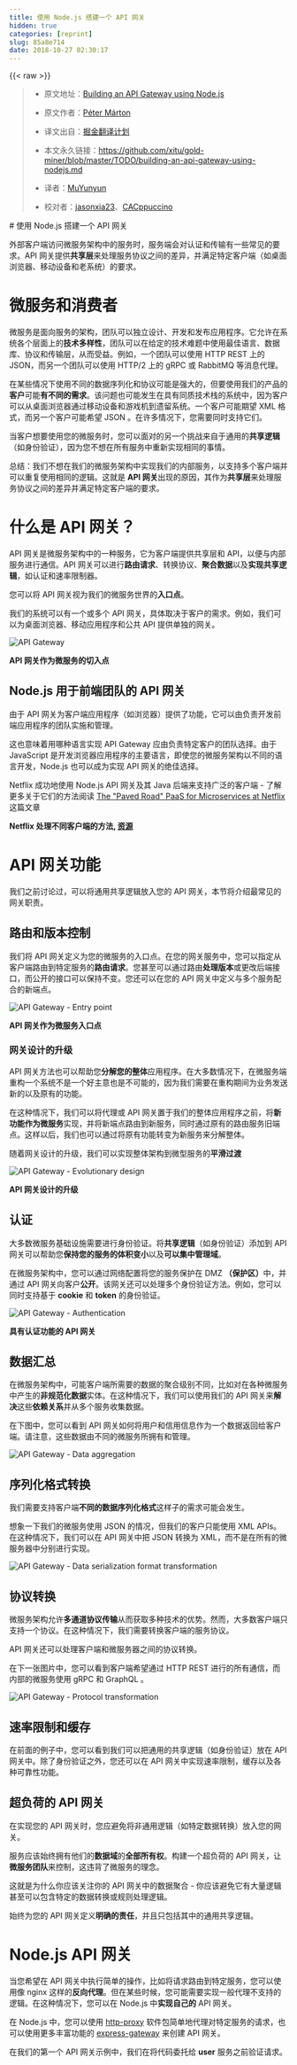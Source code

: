 ```yaml
---
title: 使用 Node.js 搭建一个 API 网关
hidden: true
categories: [reprint]
slug: 85a8e714
date: 2018-10-27 02:30:17
---
```


{{< raw >}}
<blockquote><ul><li><p>&#x539F;&#x6587;&#x5730;&#x5740;&#xFF1A;<a href="https://blog.risingstack.com/building-an-api-gateway-using-nodejs/" rel="nofollow noreferrer" target="_blank">Building an API Gateway using Node.js</a></p></li><li><p>&#x539F;&#x6587;&#x4F5C;&#x8005;&#xFF1A;<a href="https://twitter.com/slashdotpeter" rel="nofollow noreferrer" target="_blank">P&#xE9;ter M&#xE1;rton</a></p></li><li><p>&#x8BD1;&#x6587;&#x51FA;&#x81EA;&#xFF1A;<a href="https://github.com/xitu/gold-miner" rel="nofollow noreferrer" target="_blank">&#x6398;&#x91D1;&#x7FFB;&#x8BD1;&#x8BA1;&#x5212;</a></p></li><li><p>&#x672C;&#x6587;&#x6C38;&#x4E45;&#x94FE;&#x63A5;&#xFF1A;<a href="https://github.com/xitu/gold-miner/blob/master/TODO/building-an-api-gateway-using-nodejs.md" rel="nofollow noreferrer" target="_blank">https://github.com/xitu/gold-miner/blob/master/TODO/building-an-api-gateway-using-nodejs.md</a></p></li><li><p>&#x8BD1;&#x8005;&#xFF1A;<a href="https://github.com/MuYunyun" rel="nofollow noreferrer" target="_blank">MuYunyun</a></p></li><li><p>&#x6821;&#x5BF9;&#x8005;&#xFF1A;<a href="https://github.com/jasonxia23" rel="nofollow noreferrer" target="_blank">jasonxia23</a>&#x3001;<a href="https://github.com/CACppuccino" rel="nofollow noreferrer" target="_blank">CACppuccino</a></p></li></ul></blockquote><p># &#x4F7F;&#x7528; Node.js &#x642D;&#x5EFA;&#x4E00;&#x4E2A; API &#x7F51;&#x5173;</p><p>&#x5916;&#x90E8;&#x5BA2;&#x6237;&#x7AEF;&#x8BBF;&#x95EE;&#x5FAE;&#x670D;&#x52A1;&#x67B6;&#x6784;&#x4E2D;&#x7684;&#x670D;&#x52A1;&#x65F6;&#xFF0C;&#x670D;&#x52A1;&#x7AEF;&#x4F1A;&#x5BF9;&#x8BA4;&#x8BC1;&#x548C;&#x4F20;&#x8F93;&#x6709;&#x4E00;&#x4E9B;&#x5E38;&#x89C1;&#x7684;&#x8981;&#x6C42;&#x3002;API &#x7F51;&#x5173;&#x63D0;&#x4F9B;<strong>&#x5171;&#x4EAB;&#x5C42;</strong>&#x6765;&#x5904;&#x7406;&#x670D;&#x52A1;&#x534F;&#x8BAE;&#x4E4B;&#x95F4;&#x7684;&#x5DEE;&#x5F02;&#xFF0C;&#x5E76;&#x6EE1;&#x8DB3;&#x7279;&#x5B9A;&#x5BA2;&#x6237;&#x7AEF;&#xFF08;&#x5982;&#x684C;&#x9762;&#x6D4F;&#x89C8;&#x5668;&#x3001;&#x79FB;&#x52A8;&#x8BBE;&#x5907;&#x548C;&#x8001;&#x7CFB;&#x7EDF;&#xFF09;&#x7684;&#x8981;&#x6C42;&#x3002;</p><h1 id="articleHeader0">&#x5FAE;&#x670D;&#x52A1;&#x548C;&#x6D88;&#x8D39;&#x8005;</h1><p>&#x5FAE;&#x670D;&#x52A1;&#x662F;&#x9762;&#x5411;&#x670D;&#x52A1;&#x7684;&#x67B6;&#x6784;&#xFF0C;&#x56E2;&#x961F;&#x53EF;&#x4EE5;&#x72EC;&#x7ACB;&#x8BBE;&#x8BA1;&#x3001;&#x5F00;&#x53D1;&#x548C;&#x53D1;&#x5E03;&#x5E94;&#x7528;&#x7A0B;&#x5E8F;&#x3002;&#x5B83;&#x5141;&#x8BB8;&#x5728;&#x7CFB;&#x7EDF;&#x5404;&#x4E2A;&#x5C42;&#x9762;&#x4E0A;&#x7684;<strong>&#x6280;&#x672F;&#x591A;&#x6837;&#x6027;</strong>&#xFF0C;&#x56E2;&#x961F;&#x53EF;&#x4EE5;&#x5728;&#x7ED9;&#x5B9A;&#x7684;&#x6280;&#x672F;&#x96BE;&#x9898;&#x4E2D;&#x4F7F;&#x7528;&#x6700;&#x4F73;&#x8BED;&#x8A00;&#x3001;&#x6570;&#x636E;&#x5E93;&#x3001;&#x534F;&#x8BAE;&#x548C;&#x4F20;&#x8F93;&#x5C42;&#xFF0C;&#x4ECE;&#x800C;&#x53D7;&#x76CA;&#x3002;&#x4F8B;&#x5982;&#xFF0C;&#x4E00;&#x4E2A;&#x56E2;&#x961F;&#x53EF;&#x4EE5;&#x4F7F;&#x7528; HTTP REST &#x4E0A;&#x7684; JSON&#xFF0C;&#x800C;&#x53E6;&#x4E00;&#x4E2A;&#x56E2;&#x961F;&#x53EF;&#x4EE5;&#x4F7F;&#x7528; HTTP/2 &#x4E0A;&#x7684; gRPC &#x6216; RabbitMQ &#x7B49;&#x6D88;&#x606F;&#x4EE3;&#x7406;&#x3002;</p><p>&#x5728;&#x67D0;&#x4E9B;&#x60C5;&#x51B5;&#x4E0B;&#x4F7F;&#x7528;&#x4E0D;&#x540C;&#x7684;&#x6570;&#x636E;&#x5E8F;&#x5217;&#x5316;&#x548C;&#x534F;&#x8BAE;&#x53EF;&#x80FD;&#x662F;&#x5F3A;&#x5927;&#x7684;&#xFF0C;&#x4F46;&#x8981;&#x4F7F;&#x7528;&#x6211;&#x4EEC;&#x7684;&#x4EA7;&#x54C1;&#x7684;<strong>&#x5BA2;&#x6237;</strong>&#x53EF;&#x80FD;<strong>&#x6709;&#x4E0D;&#x540C;&#x7684;&#x9700;&#x6C42;</strong>&#x3002;&#x8BE5;&#x95EE;&#x9898;&#x4E5F;&#x53EF;&#x80FD;&#x53D1;&#x751F;&#x5728;&#x5177;&#x6709;&#x540C;&#x8D28;&#x6280;&#x672F;&#x6808;&#x7684;&#x7CFB;&#x7EDF;&#x4E2D;&#xFF0C;&#x56E0;&#x4E3A;&#x5BA2;&#x6237;&#x53EF;&#x4EE5;&#x4ECE;&#x684C;&#x9762;&#x6D4F;&#x89C8;&#x5668;&#x901A;&#x8FC7;&#x79FB;&#x52A8;&#x8BBE;&#x5907;&#x548C;&#x6E38;&#x620F;&#x673A;&#x5230;&#x9057;&#x7559;&#x7CFB;&#x7EDF;&#x3002;&#x4E00;&#x4E2A;&#x5BA2;&#x6237;&#x53EF;&#x80FD;&#x671F;&#x671B; XML &#x683C;&#x5F0F;&#xFF0C;&#x800C;&#x53E6;&#x4E00;&#x4E2A;&#x5BA2;&#x6237;&#x53EF;&#x80FD;&#x5E0C;&#x671B; JSON &#x3002;&#x5728;&#x8BB8;&#x591A;&#x60C5;&#x51B5;&#x4E0B;&#xFF0C;&#x60A8;&#x9700;&#x8981;&#x540C;&#x65F6;&#x652F;&#x6301;&#x5B83;&#x4EEC;&#x3002;</p><p>&#x5F53;&#x5BA2;&#x6237;&#x60F3;&#x8981;&#x4F7F;&#x7528;&#x60A8;&#x7684;&#x5FAE;&#x670D;&#x52A1;&#x65F6;&#xFF0C;&#x60A8;&#x53EF;&#x4EE5;&#x9762;&#x5BF9;&#x7684;&#x53E6;&#x4E00;&#x4E2A;&#x6311;&#x6218;&#x6765;&#x81EA;&#x4E8E;&#x901A;&#x7528;&#x7684;<strong>&#x5171;&#x4EAB;&#x903B;&#x8F91;</strong>&#xFF08;&#x5982;&#x8EAB;&#x4EFD;&#x9A8C;&#x8BC1;&#xFF09;&#xFF0C;&#x56E0;&#x4E3A;&#x60A8;&#x4E0D;&#x60F3;&#x5728;&#x6240;&#x6709;&#x670D;&#x52A1;&#x4E2D;&#x91CD;&#x65B0;&#x5B9E;&#x73B0;&#x76F8;&#x540C;&#x7684;&#x4E8B;&#x60C5;&#x3002;</p><p>&#x603B;&#x7ED3;&#xFF1A;&#x6211;&#x4EEC;&#x4E0D;&#x60F3;&#x5728;&#x6211;&#x4EEC;&#x7684;&#x5FAE;&#x670D;&#x52A1;&#x67B6;&#x6784;&#x4E2D;&#x5B9E;&#x73B0;&#x6211;&#x4EEC;&#x7684;&#x5185;&#x90E8;&#x670D;&#x52A1;&#xFF0C;&#x4EE5;&#x652F;&#x6301;&#x591A;&#x4E2A;&#x5BA2;&#x6237;&#x7AEF;&#x5E76;&#x53EF;&#x4EE5;&#x91CD;&#x590D;&#x4F7F;&#x7528;&#x76F8;&#x540C;&#x7684;&#x903B;&#x8F91;&#x3002;&#x8FD9;&#x5C31;&#x662F; <strong>API &#x7F51;&#x5173;</strong>&#x51FA;&#x73B0;&#x7684;&#x539F;&#x56E0;&#xFF0C;&#x5176;&#x4F5C;&#x4E3A;<strong>&#x5171;&#x4EAB;&#x5C42;</strong>&#x6765;&#x5904;&#x7406;&#x670D;&#x52A1;&#x534F;&#x8BAE;&#x4E4B;&#x95F4;&#x7684;&#x5DEE;&#x5F02;&#x5E76;&#x6EE1;&#x8DB3;&#x7279;&#x5B9A;&#x5BA2;&#x6237;&#x7AEF;&#x7684;&#x8981;&#x6C42;&#x3002;</p><h1 id="articleHeader1">&#x4EC0;&#x4E48;&#x662F; API &#x7F51;&#x5173;&#xFF1F;</h1><p>API &#x7F51;&#x5173;&#x662F;&#x5FAE;&#x670D;&#x52A1;&#x67B6;&#x6784;&#x4E2D;&#x7684;&#x4E00;&#x79CD;&#x670D;&#x52A1;&#xFF0C;&#x5B83;&#x4E3A;&#x5BA2;&#x6237;&#x7AEF;&#x63D0;&#x4F9B;&#x5171;&#x4EAB;&#x5C42;&#x548C; API&#xFF0C;&#x4EE5;&#x4FBF;&#x4E0E;&#x5185;&#x90E8;&#x670D;&#x52A1;&#x8FDB;&#x884C;&#x901A;&#x4FE1;&#x3002;API &#x7F51;&#x5173;&#x53EF;&#x4EE5;&#x8FDB;&#x884C;<strong>&#x8DEF;&#x7531;&#x8BF7;&#x6C42;</strong>&#x3001;&#x8F6C;&#x6362;&#x534F;&#x8BAE;&#x3001;<strong>&#x805A;&#x5408;&#x6570;&#x636E;</strong>&#x4EE5;&#x53CA;<strong>&#x5B9E;&#x73B0;&#x5171;&#x4EAB;&#x903B;&#x8F91;</strong>&#xFF0C;&#x5982;&#x8BA4;&#x8BC1;&#x548C;&#x901F;&#x7387;&#x9650;&#x5236;&#x5668;&#x3002;</p><p>&#x60A8;&#x53EF;&#x4EE5;&#x5C06; API &#x7F51;&#x5173;&#x89C6;&#x4E3A;&#x6211;&#x4EEC;&#x7684;&#x5FAE;&#x670D;&#x52A1;&#x4E16;&#x754C;&#x7684;<strong>&#x5165;&#x53E3;&#x70B9;</strong>&#x3002;</p><p>&#x6211;&#x4EEC;&#x7684;&#x7CFB;&#x7EDF;&#x53EF;&#x4EE5;&#x6709;&#x4E00;&#x4E2A;&#x6216;&#x591A;&#x4E2A; API &#x7F51;&#x5173;&#xFF0C;&#x5177;&#x4F53;&#x53D6;&#x51B3;&#x4E8E;&#x5BA2;&#x6237;&#x7684;&#x9700;&#x6C42;&#x3002;&#x4F8B;&#x5982;&#xFF0C;&#x6211;&#x4EEC;&#x53EF;&#x4EE5;&#x4E3A;&#x684C;&#x9762;&#x6D4F;&#x89C8;&#x5668;&#x3001;&#x79FB;&#x52A8;&#x5E94;&#x7528;&#x7A0B;&#x5E8F;&#x548C;&#x516C;&#x5171; API &#x63D0;&#x4F9B;&#x5355;&#x72EC;&#x7684;&#x7F51;&#x5173;&#x3002;</p><p><span class="img-wrap"><img data-src="/img/remote/1460000010669385" src="https://static.alili.tech/img/remote/1460000010669385" alt="API Gateway" title="API Gateway" style="cursor:pointer;display:inline"></span></p><p><strong>API &#x7F51;&#x5173;&#x4F5C;&#x4E3A;&#x5FAE;&#x670D;&#x52A1;&#x7684;&#x5207;&#x5165;&#x70B9;</strong></p><h2 id="articleHeader2">Node.js &#x7528;&#x4E8E;&#x524D;&#x7AEF;&#x56E2;&#x961F;&#x7684; API &#x7F51;&#x5173;</h2><p>&#x7531;&#x4E8E; API &#x7F51;&#x5173;&#x4E3A;&#x5BA2;&#x6237;&#x7AEF;&#x5E94;&#x7528;&#x7A0B;&#x5E8F;&#xFF08;&#x5982;&#x6D4F;&#x89C8;&#x5668;&#xFF09;&#x63D0;&#x4F9B;&#x4E86;&#x529F;&#x80FD;&#xFF0C;&#x5B83;&#x53EF;&#x4EE5;&#x7531;&#x8D1F;&#x8D23;&#x5F00;&#x53D1;&#x524D;&#x7AEF;&#x5E94;&#x7528;&#x7A0B;&#x5E8F;&#x7684;&#x56E2;&#x961F;&#x5B9E;&#x65BD;&#x548C;&#x7BA1;&#x7406;&#x3002;</p><p>&#x8FD9;&#x4E5F;&#x610F;&#x5473;&#x7740;&#x7528;&#x54EA;&#x79CD;&#x8BED;&#x8A00;&#x5B9E;&#x73B0; API Gateway &#x5E94;&#x7531;&#x8D1F;&#x8D23;&#x7279;&#x5B9A;&#x5BA2;&#x6237;&#x7684;&#x56E2;&#x961F;&#x9009;&#x62E9;&#x3002;&#x7531;&#x4E8E; JavaScript &#x662F;&#x5F00;&#x53D1;&#x6D4F;&#x89C8;&#x5668;&#x5E94;&#x7528;&#x7A0B;&#x5E8F;&#x7684;&#x4E3B;&#x8981;&#x8BED;&#x8A00;&#xFF0C;&#x5373;&#x4F7F;&#x60A8;&#x7684;&#x5FAE;&#x670D;&#x52A1;&#x67B6;&#x6784;&#x4EE5;&#x4E0D;&#x540C;&#x7684;&#x8BED;&#x8A00;&#x5F00;&#x53D1;&#xFF0C;Node.js &#x4E5F;&#x53EF;&#x4EE5;&#x6210;&#x4E3A;&#x5B9E;&#x73B0; API &#x7F51;&#x5173;&#x7684;&#x7EDD;&#x4F73;&#x9009;&#x62E9;&#x3002;</p><p>Netflix &#x6210;&#x529F;&#x5730;&#x4F7F;&#x7528; Node.js API &#x7F51;&#x5173;&#x53CA;&#x5176; Java &#x540E;&#x7AEF;&#x6765;&#x652F;&#x6301;&#x5E7F;&#x6CDB;&#x7684;&#x5BA2;&#x6237;&#x7AEF; - &#x4E86;&#x89E3;&#x66F4;&#x591A;&#x5173;&#x4E8E;&#x5B83;&#x4EEC;&#x7684;&#x65B9;&#x6CD5;&#x9605;&#x8BFB; <a href="https://www.infoq.com/news/2017/06/paved-paas-netflix" rel="nofollow noreferrer" target="_blank">The &quot;Paved Road&quot; PaaS for Microservices at Netflix</a> &#x8FD9;&#x7BC7;&#x6587;&#x7AE0;<br><span class="img-wrap"><img data-src="/img/remote/1460000010669386" src="https://static.alili.tech/img/remote/1460000010669386" alt="" title="" style="cursor:pointer;display:inline"></span></p><p><strong>Netflix &#x5904;&#x7406;&#x4E0D;&#x540C;&#x5BA2;&#x6237;&#x7AEF;&#x7684;&#x65B9;&#x6CD5;, <a href="https://www.slideshare.net/yunongx/paved-paas-to-microservices" rel="nofollow noreferrer" target="_blank">&#x8D44;&#x6E90;</a></strong></p><h1 id="articleHeader3">API &#x7F51;&#x5173;&#x529F;&#x80FD;</h1><p>&#x6211;&#x4EEC;&#x4E4B;&#x524D;&#x8BA8;&#x8BBA;&#x8FC7;&#xFF0C;&#x53EF;&#x4EE5;&#x5C06;&#x901A;&#x7528;&#x5171;&#x4EAB;&#x903B;&#x8F91;&#x653E;&#x5165;&#x60A8;&#x7684; API &#x7F51;&#x5173;&#xFF0C;&#x672C;&#x8282;&#x5C06;&#x4ECB;&#x7ECD;&#x6700;&#x5E38;&#x89C1;&#x7684;&#x7F51;&#x5173;&#x804C;&#x8D23;&#x3002;</p><h2 id="articleHeader4">&#x8DEF;&#x7531;&#x548C;&#x7248;&#x672C;&#x63A7;&#x5236;</h2><p>&#x6211;&#x4EEC;&#x5C06; API &#x7F51;&#x5173;&#x5B9A;&#x4E49;&#x4E3A;&#x60A8;&#x7684;&#x5FAE;&#x670D;&#x52A1;&#x7684;&#x5165;&#x53E3;&#x70B9;&#x3002;&#x5728;&#x60A8;&#x7684;&#x7F51;&#x5173;&#x670D;&#x52A1;&#x4E2D;&#xFF0C;&#x60A8;&#x53EF;&#x4EE5;&#x6307;&#x5B9A;&#x4ECE;&#x5BA2;&#x6237;&#x7AEF;&#x8DEF;&#x7531;&#x5230;&#x7279;&#x5B9A;&#x670D;&#x52A1;&#x7684;<strong>&#x8DEF;&#x7531;&#x8BF7;&#x6C42;</strong>&#x3002;&#x60A8;&#x751A;&#x81F3;&#x53EF;&#x4EE5;&#x901A;&#x8FC7;&#x8DEF;&#x7531;<strong>&#x5904;&#x7406;&#x7248;&#x672C;</strong>&#x6216;&#x66F4;&#x6539;&#x540E;&#x7AEF;&#x63A5;&#x53E3;&#xFF0C;&#x800C;&#x516C;&#x5F00;&#x7684;&#x63A5;&#x53E3;&#x53EF;&#x4EE5;&#x4FDD;&#x6301;&#x4E0D;&#x53D8;&#x3002;&#x60A8;&#x8FD8;&#x53EF;&#x4EE5;&#x5728;&#x60A8;&#x7684; API &#x7F51;&#x5173;&#x4E2D;&#x5B9A;&#x4E49;&#x4E0E;&#x591A;&#x4E2A;&#x670D;&#x52A1;&#x914D;&#x5408;&#x7684;&#x65B0;&#x7AEF;&#x70B9;&#x3002;</p><p><span class="img-wrap"><img data-src="/img/remote/1460000010669387" src="https://static.alili.tech/img/remote/1460000010669387" alt="API Gateway - Entry point" title="API Gateway - Entry point" style="cursor:pointer"></span></p><p><strong>API &#x7F51;&#x5173;&#x4F5C;&#x4E3A;&#x5FAE;&#x670D;&#x52A1;&#x5165;&#x53E3;&#x70B9;</strong></p><h3 id="articleHeader5">&#x7F51;&#x5173;&#x8BBE;&#x8BA1;&#x7684;&#x5347;&#x7EA7;</h3><p>API &#x7F51;&#x5173;&#x65B9;&#x6CD5;&#x4E5F;&#x53EF;&#x4EE5;&#x5E2E;&#x52A9;&#x60A8;<strong>&#x5206;&#x89E3;&#x60A8;&#x7684;&#x6574;&#x4F53;</strong>&#x5E94;&#x7528;&#x7A0B;&#x5E8F;&#x3002;&#x5728;&#x5927;&#x591A;&#x6570;&#x60C5;&#x51B5;&#x4E0B;&#xFF0C;&#x5728;&#x5FAE;&#x670D;&#x52A1;&#x7AEF;&#x91CD;&#x6784;&#x4E00;&#x4E2A;&#x7CFB;&#x7EDF;&#x4E0D;&#x662F;&#x4E00;&#x4E2A;&#x597D;&#x4E3B;&#x610F;&#x4E5F;&#x662F;&#x4E0D;&#x53EF;&#x80FD;&#x7684;&#xFF0C;&#x56E0;&#x4E3A;&#x6211;&#x4EEC;&#x9700;&#x8981;&#x5728;&#x91CD;&#x6784;&#x671F;&#x95F4;&#x4E3A;&#x4E1A;&#x52A1;&#x53D1;&#x9001;&#x65B0;&#x7684;&#x4EE5;&#x53CA;&#x539F;&#x6709;&#x7684;&#x529F;&#x80FD;&#x3002;</p><p>&#x5728;&#x8FD9;&#x79CD;&#x60C5;&#x51B5;&#x4E0B;&#xFF0C;&#x6211;&#x4EEC;&#x53EF;&#x4EE5;&#x5C06;&#x4EE3;&#x7406;&#x6216; API &#x7F51;&#x5173;&#x7F6E;&#x4E8E;&#x6211;&#x4EEC;&#x7684;&#x6574;&#x4F53;&#x5E94;&#x7528;&#x7A0B;&#x5E8F;&#x4E4B;&#x524D;&#xFF0C;&#x5C06;<strong>&#x65B0;&#x529F;&#x80FD;&#x4F5C;&#x4E3A;&#x5FAE;&#x670D;&#x52A1;</strong>&#x5B9E;&#x73B0;&#xFF0C;&#x5E76;&#x5C06;&#x65B0;&#x7AEF;&#x70B9;&#x8DEF;&#x7531;&#x5230;&#x65B0;&#x670D;&#x52A1;&#xFF0C;&#x540C;&#x65F6;&#x901A;&#x8FC7;&#x539F;&#x6709;&#x7684;&#x8DEF;&#x7531;&#x670D;&#x52A1;&#x65E7;&#x7AEF;&#x70B9;&#x3002;&#x8FD9;&#x6837;&#x4EE5;&#x540E;&#xFF0C;&#x6211;&#x4EEC;&#x4E5F;&#x53EF;&#x4EE5;&#x901A;&#x8FC7;&#x5C06;&#x539F;&#x6709;&#x529F;&#x80FD;&#x8F6C;&#x53D8;&#x4E3A;&#x65B0;&#x670D;&#x52A1;&#x6765;&#x5206;&#x89E3;&#x6574;&#x4F53;&#x3002;</p><p>&#x968F;&#x7740;&#x7F51;&#x5173;&#x8BBE;&#x8BA1;&#x7684;&#x5347;&#x7EA7;&#xFF0C;&#x6211;&#x4EEC;&#x53EF;&#x4EE5;&#x5B9E;&#x73B0;&#x6574;&#x4F53;&#x67B6;&#x6784;&#x5230;&#x5FAE;&#x578B;&#x670D;&#x52A1;&#x7684;<strong>&#x5E73;&#x6ED1;&#x8FC7;&#x6E21;</strong></p><p><span class="img-wrap"><img data-src="/img/remote/1460000010669388" src="https://static.alili.tech/img/remote/1460000010669388" alt="API Gateway - Evolutionary design" title="API Gateway - Evolutionary design" style="cursor:pointer;display:inline"></span></p><p><strong>API &#x7F51;&#x5173;&#x8BBE;&#x8BA1;&#x7684;&#x5347;&#x7EA7;</strong></p><h2 id="articleHeader6">&#x8BA4;&#x8BC1;</h2><p>&#x5927;&#x591A;&#x6570;&#x5FAE;&#x670D;&#x52A1;&#x57FA;&#x7840;&#x8BBE;&#x65BD;&#x9700;&#x8981;&#x8FDB;&#x884C;&#x8EAB;&#x4EFD;&#x9A8C;&#x8BC1;&#x3002;&#x5C06;<strong>&#x5171;&#x4EAB;&#x903B;&#x8F91;</strong>&#xFF08;&#x5982;&#x8EAB;&#x4EFD;&#x9A8C;&#x8BC1;&#xFF09;&#x6DFB;&#x52A0;&#x5230; API &#x7F51;&#x5173;&#x53EF;&#x4EE5;&#x5E2E;&#x52A9;&#x60A8;<strong>&#x4FDD;&#x6301;&#x60A8;&#x7684;&#x670D;&#x52A1;&#x7684;&#x4F53;&#x79EF;&#x53D8;&#x5C0F;</strong>&#x4EE5;&#x53CA;<strong>&#x53EF;&#x4EE5;&#x96C6;&#x4E2D;&#x7BA1;&#x7406;&#x57DF;</strong>&#x3002;</p><p>&#x5728;&#x5FAE;&#x670D;&#x52A1;&#x67B6;&#x6784;&#x4E2D;&#xFF0C;&#x60A8;&#x53EF;&#x4EE5;&#x901A;&#x8FC7;&#x7F51;&#x7EDC;&#x914D;&#x7F6E;&#x5C06;&#x60A8;&#x7684;&#x670D;&#x52A1;&#x4FDD;&#x62A4;&#x5728; DMZ <strong>&#xFF08;&#x4FDD;&#x62A4;&#x533A;&#xFF09;</strong>&#x4E2D;&#xFF0C;&#x5E76;&#x901A;&#x8FC7; API &#x7F51;&#x5173;&#x5411;&#x5BA2;&#x6237;<strong>&#x516C;&#x5F00;</strong>&#x3002;&#x8BE5;&#x7F51;&#x5173;&#x8FD8;&#x53EF;&#x4EE5;&#x5904;&#x7406;&#x591A;&#x4E2A;&#x8EAB;&#x4EFD;&#x9A8C;&#x8BC1;&#x65B9;&#x6CD5;&#x3002;&#x4F8B;&#x5982;&#xFF0C;&#x60A8;&#x53EF;&#x4EE5;&#x540C;&#x65F6;&#x652F;&#x6301;&#x57FA;&#x4E8E; <strong>cookie</strong> &#x548C; <strong>token</strong> &#x7684;&#x8EAB;&#x4EFD;&#x9A8C;&#x8BC1;&#x3002;</p><p><span class="img-wrap"><img data-src="/img/remote/1460000010669389" src="https://static.alili.tech/img/remote/1460000010669389" alt="API Gateway - Authentication" title="API Gateway - Authentication" style="cursor:pointer"></span></p><p><strong>&#x5177;&#x6709;&#x8BA4;&#x8BC1;&#x529F;&#x80FD;&#x7684; API &#x7F51;&#x5173;</strong></p><h2 id="articleHeader7">&#x6570;&#x636E;&#x6C47;&#x603B;</h2><p>&#x5728;&#x5FAE;&#x670D;&#x52A1;&#x67B6;&#x6784;&#x4E2D;&#xFF0C;&#x53EF;&#x80FD;&#x5BA2;&#x6237;&#x7AEF;&#x6240;&#x9700;&#x8981;&#x7684;&#x6570;&#x636E;&#x7684;&#x805A;&#x5408;&#x7EA7;&#x522B;&#x4E0D;&#x540C;&#xFF0C;&#x6BD4;&#x5982;&#x5BF9;&#x5728;&#x5404;&#x79CD;&#x5FAE;&#x670D;&#x52A1;&#x4E2D;&#x4EA7;&#x751F;&#x7684;<strong>&#x975E;&#x89C4;&#x8303;&#x5316;&#x6570;&#x636E;</strong>&#x5B9E;&#x4F53;&#x3002;&#x5728;&#x8FD9;&#x79CD;&#x60C5;&#x51B5;&#x4E0B;&#xFF0C;&#x6211;&#x4EEC;&#x53EF;&#x4EE5;&#x4F7F;&#x7528;&#x6211;&#x4EEC;&#x7684; API &#x7F51;&#x5173;&#x6765;<strong>&#x89E3;&#x51B3;</strong>&#x8FD9;&#x4E9B;<strong>&#x4F9D;&#x8D56;&#x5173;&#x7CFB;</strong>&#x5E76;&#x4ECE;&#x591A;&#x4E2A;&#x670D;&#x52A1;&#x6536;&#x96C6;&#x6570;&#x636E;&#x3002;</p><p>&#x5728;&#x4E0B;&#x56FE;&#x4E2D;&#xFF0C;&#x60A8;&#x53EF;&#x4EE5;&#x770B;&#x5230; API &#x7F51;&#x5173;&#x5982;&#x4F55;&#x5C06;&#x7528;&#x6237;&#x548C;&#x4FE1;&#x7528;&#x4FE1;&#x606F;&#x4F5C;&#x4E3A;&#x4E00;&#x4E2A;&#x6570;&#x636E;&#x8FD4;&#x56DE;&#x7ED9;&#x5BA2;&#x6237;&#x7AEF;&#x3002;&#x8BF7;&#x6CE8;&#x610F;&#xFF0C;&#x8FD9;&#x4E9B;&#x6570;&#x636E;&#x7531;&#x4E0D;&#x540C;&#x7684;&#x5FAE;&#x670D;&#x52A1;&#x6240;&#x62E5;&#x6709;&#x548C;&#x7BA1;&#x7406;&#x3002;</p><p><span class="img-wrap"><img data-src="/img/remote/1460000010669390" src="https://static.alili.tech/img/remote/1460000010669390" alt="API Gateway - Data aggregation" title="API Gateway - Data aggregation" style="cursor:pointer"></span></p><h2 id="articleHeader8">&#x5E8F;&#x5217;&#x5316;&#x683C;&#x5F0F;&#x8F6C;&#x6362;</h2><p>&#x6211;&#x4EEC;&#x9700;&#x8981;&#x652F;&#x6301;&#x5BA2;&#x6237;&#x7AEF;<strong>&#x4E0D;&#x540C;&#x7684;&#x6570;&#x636E;&#x5E8F;&#x5217;&#x5316;&#x683C;&#x5F0F;</strong>&#x8FD9;&#x6837;&#x5B50;&#x7684;&#x9700;&#x6C42;&#x53EF;&#x80FD;&#x4F1A;&#x53D1;&#x751F;&#x3002;</p><p>&#x60F3;&#x8C61;&#x4E00;&#x4E0B;&#x6211;&#x4EEC;&#x7684;&#x5FAE;&#x670D;&#x52A1;&#x4F7F;&#x7528; JSON &#x7684;&#x60C5;&#x51B5;&#xFF0C;&#x4F46;&#x6211;&#x4EEC;&#x7684;&#x5BA2;&#x6237;&#x53EA;&#x80FD;&#x4F7F;&#x7528; XML APIs&#x3002;&#x5728;&#x8FD9;&#x79CD;&#x60C5;&#x51B5;&#x4E0B;&#xFF0C;&#x6211;&#x4EEC;&#x53EF;&#x4EE5;&#x5728; API &#x7F51;&#x5173;&#x4E2D;&#x628A; JSON &#x8F6C;&#x6362;&#x4E3A; XML&#xFF0C;&#x800C;&#x4E0D;&#x662F;&#x5728;&#x6240;&#x6709;&#x7684;&#x5FAE;&#x670D;&#x52A1;&#x5668;&#x4E2D;&#x5206;&#x522B;&#x8FDB;&#x884C;&#x5B9E;&#x73B0;&#x3002;</p><p><span class="img-wrap"><img data-src="/img/remote/1460000010669391" src="https://static.alili.tech/img/remote/1460000010669391" alt="API Gateway - Data serialization format transformation" title="API Gateway - Data serialization format transformation" style="cursor:pointer;display:inline"></span></p><h2 id="articleHeader9">&#x534F;&#x8BAE;&#x8F6C;&#x6362;</h2><p>&#x5FAE;&#x670D;&#x52A1;&#x67B6;&#x6784;&#x5141;&#x8BB8;<strong>&#x591A;&#x901A;&#x9053;&#x534F;&#x8BAE;&#x4F20;&#x8F93;</strong>&#x4ECE;&#x800C;&#x83B7;&#x53D6;&#x591A;&#x79CD;&#x6280;&#x672F;&#x7684;&#x4F18;&#x52BF;&#x3002;&#x7136;&#x800C;&#xFF0C;&#x5927;&#x591A;&#x6570;&#x5BA2;&#x6237;&#x7AEF;&#x53EA;&#x652F;&#x6301;&#x4E00;&#x4E2A;&#x534F;&#x8BAE;&#x3002;&#x5728;&#x8FD9;&#x79CD;&#x60C5;&#x51B5;&#x4E0B;&#xFF0C;&#x6211;&#x4EEC;&#x9700;&#x8981;&#x8F6C;&#x6362;&#x5BA2;&#x6237;&#x7AEF;&#x7684;&#x670D;&#x52A1;&#x534F;&#x8BAE;&#x3002;</p><p>API &#x7F51;&#x5173;&#x8FD8;&#x53EF;&#x4EE5;&#x5904;&#x7406;&#x5BA2;&#x6237;&#x7AEF;&#x548C;&#x5FAE;&#x670D;&#x52A1;&#x5668;&#x4E4B;&#x95F4;&#x7684;&#x534F;&#x8BAE;&#x8F6C;&#x6362;&#x3002;</p><p>&#x5728;&#x4E0B;&#x4E00;&#x5F20;&#x56FE;&#x7247;&#x4E2D;&#xFF0C;&#x60A8;&#x53EF;&#x4EE5;&#x770B;&#x5230;&#x5BA2;&#x6237;&#x7AEF;&#x5E0C;&#x671B;&#x901A;&#x8FC7; HTTP REST &#x8FDB;&#x884C;&#x7684;&#x6240;&#x6709;&#x901A;&#x4FE1;&#xFF0C;&#x800C;&#x5185;&#x90E8;&#x7684;&#x5FAE;&#x670D;&#x52A1;&#x4F7F;&#x7528; gRPC &#x548C; GraphQL &#x3002;</p><p><span class="img-wrap"><img data-src="/img/remote/1460000010669392" src="https://static.alili.tech/img/remote/1460000010669392" alt="API Gateway - Protocol transformation" title="API Gateway - Protocol transformation" style="cursor:pointer;display:inline"></span></p><h2 id="articleHeader10">&#x901F;&#x7387;&#x9650;&#x5236;&#x548C;&#x7F13;&#x5B58;</h2><p>&#x5728;&#x524D;&#x9762;&#x7684;&#x4F8B;&#x5B50;&#x4E2D;&#xFF0C;&#x60A8;&#x53EF;&#x4EE5;&#x770B;&#x5230;&#x6211;&#x4EEC;&#x53EF;&#x4EE5;&#x628A;&#x901A;&#x7528;&#x7684;&#x5171;&#x4EAB;&#x903B;&#x8F91;&#xFF08;&#x5982;&#x8EAB;&#x4EFD;&#x9A8C;&#x8BC1;&#xFF09;&#x653E;&#x5728; API &#x7F51;&#x5173;&#x4E2D;&#x3002;&#x9664;&#x4E86;&#x8EAB;&#x4EFD;&#x9A8C;&#x8BC1;&#x4E4B;&#x5916;&#xFF0C;&#x60A8;&#x8FD8;&#x53EF;&#x4EE5;&#x5728; API &#x7F51;&#x5173;&#x4E2D;&#x5B9E;&#x73B0;&#x901F;&#x7387;&#x9650;&#x5236;&#xFF0C;&#x7F13;&#x5B58;&#x4EE5;&#x53CA;&#x5404;&#x79CD;&#x53EF;&#x9760;&#x6027;&#x529F;&#x80FD;&#x3002;</p><h2 id="articleHeader11">&#x8D85;&#x8D1F;&#x8377;&#x7684; API &#x7F51;&#x5173;</h2><p>&#x5728;&#x5B9E;&#x73B0;&#x60A8;&#x7684; API &#x7F51;&#x5173;&#x65F6;&#xFF0C;&#x60A8;&#x5E94;&#x907F;&#x514D;&#x5C06;&#x975E;&#x901A;&#x7528;&#x903B;&#x8F91;&#xFF08;&#x5982;&#x7279;&#x5B9A;&#x6570;&#x636E;&#x8F6C;&#x6362;&#xFF09;&#x653E;&#x5165;&#x60A8;&#x7684;&#x7F51;&#x5173;&#x3002;</p><p>&#x670D;&#x52A1;&#x5E94;&#x8BE5;&#x59CB;&#x7EC8;&#x62E5;&#x6709;&#x4ED6;&#x4EEC;&#x7684;<strong>&#x6570;&#x636E;&#x57DF;</strong>&#x7684;<strong>&#x5168;&#x90E8;&#x6240;&#x6709;&#x6743;</strong>&#x3002;&#x6784;&#x5EFA;&#x4E00;&#x4E2A;&#x8D85;&#x8D1F;&#x8377;&#x7684; API &#x7F51;&#x5173;&#xFF0C;&#x8BA9;<strong>&#x5FAE;&#x670D;&#x52A1;&#x56E2;&#x961F;</strong>&#x6765;&#x63A7;&#x5236;&#xFF0C;&#x8FD9;&#x8FDD;&#x80CC;&#x4E86;&#x5FAE;&#x670D;&#x52A1;&#x7684;&#x7406;&#x5FF5;&#x3002;</p><p>&#x8FD9;&#x5C31;&#x662F;&#x4E3A;&#x4EC0;&#x4E48;&#x4F60;&#x5E94;&#x8BE5;&#x5173;&#x6CE8;&#x4F60;&#x7684; API &#x7F51;&#x5173;&#x4E2D;&#x7684;&#x6570;&#x636E;&#x805A;&#x5408; - &#x4F60;&#x5E94;&#x8BE5;&#x907F;&#x514D;&#x5B83;&#x6709;&#x5927;&#x91CF;&#x903B;&#x8F91;&#x751A;&#x81F3;&#x53EF;&#x4EE5;&#x5305;&#x542B;&#x7279;&#x5B9A;&#x7684;&#x6570;&#x636E;&#x8F6C;&#x6362;&#x6216;&#x89C4;&#x5219;&#x5904;&#x7406;&#x903B;&#x8F91;&#x3002;</p><p>&#x59CB;&#x7EC8;&#x4E3A;&#x60A8;&#x7684; API &#x7F51;&#x5173;&#x5B9A;&#x4E49;<strong>&#x660E;&#x786E;&#x7684;&#x8D23;&#x4EFB;</strong>&#xFF0C;&#x5E76;&#x4E14;&#x53EA;&#x5305;&#x62EC;&#x5176;&#x4E2D;&#x7684;&#x901A;&#x7528;&#x5171;&#x4EAB;&#x903B;&#x8F91;&#x3002;</p><h1 id="articleHeader12">Node.js API &#x7F51;&#x5173;</h1><p>&#x5F53;&#x60A8;&#x5E0C;&#x671B;&#x5728; API &#x7F51;&#x5173;&#x4E2D;&#x6267;&#x884C;&#x7B80;&#x5355;&#x7684;&#x64CD;&#x4F5C;&#xFF0C;&#x6BD4;&#x5982;&#x5C06;&#x8BF7;&#x6C42;&#x8DEF;&#x7531;&#x5230;&#x7279;&#x5B9A;&#x670D;&#x52A1;&#xFF0C;&#x60A8;&#x53EF;&#x4EE5;&#x4F7F;&#x7528;&#x50CF; nginx &#x8FD9;&#x6837;&#x7684;<strong>&#x53CD;&#x5411;&#x4EE3;&#x7406;</strong>&#x3002;&#x4F46;&#x5728;&#x67D0;&#x4E9B;&#x65F6;&#x5019;&#xFF0C;&#x60A8;&#x53EF;&#x80FD;&#x9700;&#x8981;&#x5B9E;&#x73B0;&#x4E00;&#x822C;&#x4EE3;&#x7406;&#x4E0D;&#x652F;&#x6301;&#x7684;&#x903B;&#x8F91;&#x3002;&#x5728;&#x8FD9;&#x79CD;&#x60C5;&#x51B5;&#x4E0B;&#xFF0C;&#x60A8;&#x53EF;&#x4EE5;&#x5728; Node.js &#x4E2D;<strong>&#x5B9E;&#x73B0;&#x81EA;&#x5DF1;&#x7684;</strong> API &#x7F51;&#x5173;&#x3002;</p><p>&#x5728; Node.js &#x4E2D;&#xFF0C;&#x60A8;&#x53EF;&#x4EE5;&#x4F7F;&#x7528; <a href="https://www.npmjs.com/package/http-proxy" rel="nofollow noreferrer" target="_blank">http-proxy</a> &#x8F6F;&#x4EF6;&#x5305;&#x7B80;&#x5355;&#x5730;&#x4EE3;&#x7406;&#x5BF9;&#x7279;&#x5B9A;&#x670D;&#x52A1;&#x7684;&#x8BF7;&#x6C42;&#xFF0C;&#x4E5F;&#x53EF;&#x4EE5;&#x4F7F;&#x7528;&#x66F4;&#x591A;&#x4E30;&#x5BCC;&#x529F;&#x80FD;&#x7684; <a href="http://www.express-gateway.io/" rel="nofollow noreferrer" target="_blank">express-gateway</a> &#x6765;&#x521B;&#x5EFA; API &#x7F51;&#x5173;&#x3002;</p><p>&#x5728;&#x6211;&#x4EEC;&#x7684;&#x7B2C;&#x4E00;&#x4E2A; API &#x7F51;&#x5173;&#x793A;&#x4F8B;&#x4E2D;&#xFF0C;&#x6211;&#x4EEC;&#x5728;&#x5C06;&#x4EE3;&#x7801;&#x59D4;&#x6258;&#x7ED9; <strong>user</strong> &#x670D;&#x52A1;&#x4E4B;&#x524D;&#x9A8C;&#x8BC1;&#x8BF7;&#x6C42;&#x3002;</p><div class="widget-codetool" style="display:none"><div class="widget-codetool--inner"><span class="selectCode code-tool" data-toggle="tooltip" data-placement="top" title="" data-original-title="&#x5168;&#x9009;"></span> <span type="button" class="copyCode code-tool" data-toggle="tooltip" data-placement="top" data-clipboard-text="    const express = require(&apos;express&apos;)
    const httpProxy = require(&apos;express-http-proxy&apos;)
    const app = express()

    const userServiceProxy = httpProxy(&apos;https://user-service&apos;)

    // &#x8EAB;&#x4EFD;&#x8BA4;&#x8BC1;
    app.use((req, res, next) =&gt; {
      // TODO: &#x8EAB;&#x4EFD;&#x8BA4;&#x8BC1;&#x903B;&#x8F91;
      next()
    })

    // &#x4EE3;&#x7406;&#x8BF7;&#x6C42;
    app.get(&apos;/users/:userId&apos;, (req, res, next) =&gt; {
      userServiceProxy(req, res, next)
    })" title="" data-original-title="&#x590D;&#x5236;"></span> <span type="button" class="saveToNote code-tool" data-toggle="tooltip" data-placement="top" title="" data-original-title="&#x653E;&#x8FDB;&#x7B14;&#x8BB0;"></span></div></div><pre class="javascript hljs"><code class="js">    <span class="hljs-keyword">const</span> express = <span class="hljs-built_in">require</span>(<span class="hljs-string">&apos;express&apos;</span>)
    <span class="hljs-keyword">const</span> httpProxy = <span class="hljs-built_in">require</span>(<span class="hljs-string">&apos;express-http-proxy&apos;</span>)
    <span class="hljs-keyword">const</span> app = express()

    <span class="hljs-keyword">const</span> userServiceProxy = httpProxy(<span class="hljs-string">&apos;https://user-service&apos;</span>)

    <span class="hljs-comment">// &#x8EAB;&#x4EFD;&#x8BA4;&#x8BC1;</span>
    app.use(<span class="hljs-function">(<span class="hljs-params">req, res, next</span>) =&gt;</span> {
      <span class="hljs-comment">// <span class="hljs-doctag">TODO:</span> &#x8EAB;&#x4EFD;&#x8BA4;&#x8BC1;&#x903B;&#x8F91;</span>
      next()
    })

    <span class="hljs-comment">// &#x4EE3;&#x7406;&#x8BF7;&#x6C42;</span>
    app.get(<span class="hljs-string">&apos;/users/:userId&apos;</span>, (req, res, next) =&gt; {
      userServiceProxy(req, res, next)
    })</code></pre><p>&#x53E6;&#x4E00;&#x79CD;&#x793A;&#x4F8B;&#x53EF;&#x80FD;&#x662F;&#x5728;&#x60A8;&#x7684; API &#x7F51;&#x5173;&#x4E2D;&#x53D1;&#x51FA;&#x65B0;&#x7684;&#x8BF7;&#x6C42;&#xFF0C;&#x5E76;&#x5C06;&#x54CD;&#x5E94;&#x8FD4;&#x56DE;&#x7ED9;&#x5BA2;&#x6237;&#x7AEF;&#xFF1A;</p><div class="widget-codetool" style="display:none"><div class="widget-codetool--inner"><span class="selectCode code-tool" data-toggle="tooltip" data-placement="top" title="" data-original-title="&#x5168;&#x9009;"></span> <span type="button" class="copyCode code-tool" data-toggle="tooltip" data-placement="top" data-clipboard-text="    const express = require(&apos;express&apos;)
    const request = require(&apos;request-promise-native&apos;)
    const app = express()

    // &#x89E3;&#x51B3;: GET /users/me
    app.get(&apos;/users/me&apos;, async (req, res) =&gt; {
      const userId = req.session.userId
      const uri = `https://user-service/users/${userId}`
      const user = await request(uri)
      res.json(user)
    })" title="" data-original-title="&#x590D;&#x5236;"></span> <span type="button" class="saveToNote code-tool" data-toggle="tooltip" data-placement="top" title="" data-original-title="&#x653E;&#x8FDB;&#x7B14;&#x8BB0;"></span></div></div><pre class="javascript hljs"><code class="js">    <span class="hljs-keyword">const</span> express = <span class="hljs-built_in">require</span>(<span class="hljs-string">&apos;express&apos;</span>)
    <span class="hljs-keyword">const</span> request = <span class="hljs-built_in">require</span>(<span class="hljs-string">&apos;request-promise-native&apos;</span>)
    <span class="hljs-keyword">const</span> app = express()

    <span class="hljs-comment">// &#x89E3;&#x51B3;: GET /users/me</span>
    app.get(<span class="hljs-string">&apos;/users/me&apos;</span>, <span class="hljs-keyword">async</span> (req, res) =&gt; {
      <span class="hljs-keyword">const</span> userId = req.session.userId
      <span class="hljs-keyword">const</span> uri = <span class="hljs-string">`https://user-service/users/<span class="hljs-subst">${userId}</span>`</span>
      <span class="hljs-keyword">const</span> user = <span class="hljs-keyword">await</span> request(uri)
      res.json(user)
    })</code></pre><h2 id="articleHeader13">Node.js API &#x7F51;&#x5173;&#x603B;&#x7ED3;</h2><p>API &#x7F51;&#x5173;&#x63D0;&#x4F9B;&#x4E86;&#x4E00;&#x4E2A;&#x5171;&#x4EAB;&#x5C42;&#xFF0C;&#x4EE5;&#x901A;&#x8FC7;&#x5FAE;&#x670D;&#x52A1;&#x67B6;&#x6784;&#x6765;&#x6EE1;&#x8DB3;&#x5BA2;&#x6237;&#x9700;&#x6C42;&#x3002;&#x5B83;&#x6709;&#x52A9;&#x4E8E;&#x4FDD;&#x6301;&#x60A8;&#x7684;&#x670D;&#x52A1;&#x5C0F;&#x800C;&#x4E13;&#x6CE8;&#x3002;&#x60A8;&#x53EF;&#x4EE5;&#x5C06;&#x4E0D;&#x540C;&#x7684;&#x901A;&#x7528;&#x903B;&#x8F91;&#x653E;&#x5165;&#x60A8;&#x7684; API &#x7F51;&#x5173;&#xFF0C;&#x4F46;&#x662F;&#x60A8;&#x5E94;&#x8BE5;&#x907F;&#x514D; API &#x7F51;&#x5173;&#x7684;&#x8FC7;&#x5EA6;&#x4F7F;&#x7528;&#xFF0C;&#x56E0;&#x4E3A;&#x5F88;&#x591A;&#x903B;&#x8F91;&#x53EF;&#x4EE5;&#x4ECE;&#x670D;&#x52A1;&#x56E2;&#x961F;&#x4E2D;&#x83B7;&#x5F97;&#x63A7;&#x5236;&#x3002;</p><p>---</p><blockquote><p><a href="https://github.com/xitu/gold-miner" rel="nofollow noreferrer" target="_blank">&#x6398;&#x91D1;&#x7FFB;&#x8BD1;&#x8BA1;&#x5212;</a> &#x662F;&#x4E00;&#x4E2A;&#x7FFB;&#x8BD1;&#x4F18;&#x8D28;&#x4E92;&#x8054;&#x7F51;&#x6280;&#x672F;&#x6587;&#x7AE0;&#x7684;&#x793E;&#x533A;&#xFF0C;&#x6587;&#x7AE0;&#x6765;&#x6E90;&#x4E3A; <a href="https://juejin.im" rel="nofollow noreferrer" target="_blank">&#x6398;&#x91D1;</a> &#x4E0A;&#x7684;&#x82F1;&#x6587;&#x5206;&#x4EAB;&#x6587;&#x7AE0;&#x3002;&#x5185;&#x5BB9;&#x8986;&#x76D6; <a href="https://github.com/xitu/gold-miner#android" rel="nofollow noreferrer" target="_blank">Android</a>&#x3001;<a href="https://github.com/xitu/gold-miner#ios" rel="nofollow noreferrer" target="_blank">iOS</a>&#x3001;<a href="https://github.com/xitu/gold-miner#react" rel="nofollow noreferrer" target="_blank">React</a>&#x3001;<a href="https://github.com/xitu/gold-miner#" rel="nofollow noreferrer" target="_blank">&#x524D;&#x7AEF;</a>&#x3001;<a href="https://github.com/xitu/gold-miner#" rel="nofollow noreferrer" target="_blank">&#x540E;&#x7AEF;</a>&#x3001;<a href="https://github.com/xitu/gold-miner#" rel="nofollow noreferrer" target="_blank">&#x4EA7;&#x54C1;</a>&#x3001;<a href="https://github.com/xitu/gold-miner#" rel="nofollow noreferrer" target="_blank">&#x8BBE;&#x8BA1;</a> &#x7B49;&#x9886;&#x57DF;&#xFF0C;&#x60F3;&#x8981;&#x67E5;&#x770B;&#x66F4;&#x591A;&#x4F18;&#x8D28;&#x8BD1;&#x6587;&#x8BF7;&#x6301;&#x7EED;&#x5173;&#x6CE8; <a href="https://github.com/xitu/gold-miner" rel="nofollow noreferrer" target="_blank">&#x6398;&#x91D1;&#x7FFB;&#x8BD1;&#x8BA1;&#x5212;</a>&#x3001;<a href="http://weibo.com/juejinfanyi" rel="nofollow noreferrer" target="_blank">&#x5B98;&#x65B9;&#x5FAE;&#x535A;</a>&#x3001;<a href="https://zhuanlan.zhihu.com/juejinfanyi" rel="nofollow noreferrer" target="_blank">&#x77E5;&#x4E4E;&#x4E13;&#x680F;</a>&#x3002;</p></blockquote>
{{< /raw >}}

# 版权声明
本文资源来源互联网，仅供学习研究使用，版权归该资源的合法拥有者所有，
本文仅用于学习、研究和交流目的。转载请注明出处、完整链接以及原作者。
原作者若认为本站侵犯了您的版权，请联系我们，我们会立即删除！

## 原文标题
使用 Node.js 搭建一个 API 网关

## 原文链接
[https://segmentfault.com/a/1190000010669382](https://segmentfault.com/a/1190000010669382)

